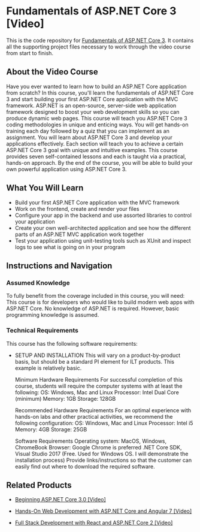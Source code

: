 # Fundamentals of ASP.NET Core 3 [Video]
This is the code repository for [Fundamentals of ASP.NET Core 3](https://www.packtpub.com/web-development/fundamentals-of-asp-net-core-3-video). It contains all the supporting project files necessary to work through the video course from start to finish.
## About the Video Course

Have you ever wanted to learn how to build an ASP.NET Core application from scratch? In this course, you'll learn the fundamentals of ASP.NET Core 3 and start building your first ASP.NET Core application with the MVC framework.
ASP.NET is an open-source, server-side web application framework designed to boost your web development skills so you can produce dynamic web pages.
This course will teach you ASP.NET Core 3 coding methodologies in unique and enticing ways. You will get hands-on training each day followed by a quiz that you can implement as an assignment. You will learn about ASP.NET Core 3 and develop your applications effectively. Each section will teach you to achieve a certain ASP.NET Core 3 goal with unique and intuitive examples.
This course provides seven self-contained lessons and each is taught via a practical, hands-on approach.
By the end of the course, you will be able to build your own powerful application using ASP.NET Core 3.

<H2>What You Will Learn</H2>
<DIV class=book-info-will-learn-text>
<UL>
<LI>Build your first ASP.NET Core application with the MVC framework
<LI>Work on the frontend, create and render your files
<LI>Configure your app in the backend and use assorted libraries to control your application
<LI>Create your own well-architected application and see how the different parts of an ASP.NET MVC application work together
<LI>Test your application using unit-testing tools such as XUnit and inspect logs to see what is going on in your program </LI></UL></DIV>

## Instructions and Navigation
### Assumed Knowledge
To fully benefit from the coverage included in this course, you will need:<br/>
This course is for developers who would like to build modern web apps with ASP.NET Core. No knowledge of ASP.NET is required. However, basic programming knowledge is assumed.

### Technical Requirements
This course has the following software requirements:<br/>
<UL><LI>SETUP AND INSTALLATION
This will vary on a product-by-product basis, but should be a standard PI element for ILT products. This example is relatively basic.

Minimum Hardware Requirements
For successful completion of this course, students will require the computer systems with at least the following:
OS: Windows, Mac and Linux
Processor: Intel Dual Core (minimum)
Memory: 1GB
Storage: 128GB


Recommended Hardware Requirements
For an optimal experience with hands-on labs and other practical activities, we recommend the following configuration:
OS:  Windows, Mac and Linux
Processor: Intel i5
Memory: 4GB
Storage: 25GB


Software Requirements
Operating system: MacOS, Windows, ChromeBook
Browser: Google Chrome is preferred
.NET Core SDK, Visual Studio 2017 (Free. Used for Windows OS. I will demonstrate the installation process)
Provide links/instructions so that the customer can easily find out where to download the required software.</LI></UL>


## Related Products
* [Beginning ASP.NET Core 3.0 [Video]](https://www.packtpub.com/web-development/beginning-aspnet-core-30-video)

* [Hands-On Web Development with ASP.NET Core and Angular 7 [Video]](https://www.packtpub.com/web-development/hands-web-development-aspnet-core-and-angular-7-video)

* [Full Stack Development with React and ASP.NET Core 2 [Video]](https://www.packtpub.com/web-development/full-stack-development-react-and-aspnet-core-2-video)
